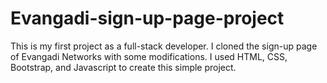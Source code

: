 # Evangadi-sign-up-page-project
This is my first project as a full-stack developer. I cloned the sign-up page of Evangadi Networks with some modifications.
I used HTML, CSS, Bootstrap, and Javascript to create this simple project.
